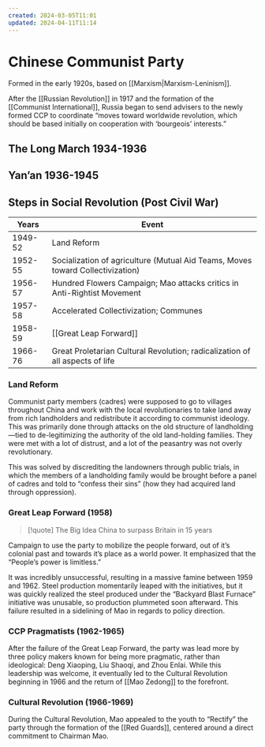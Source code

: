 ```yaml
---
created: 2024-03-05T11:01
updated: 2024-04-11T11:14
---
```


# Chinese Communist Party

Formed in the early 1920s, based on [[Marxism|Marxism-Leninism]].

After the [[Russian Revolution]] in 1917 and the formation of the [[Communist International]], Russia began to send advisers to the newly formed CCP to coordinate “moves toward worldwide revolution, which should be based initially on cooperation with ‘bourgeois’ interests.”

## The Long March 1934-1936

## Yan’an 1936-1945

## Steps in Social Revolution (Post Civil War)

| Years   | Event                                                                          |
| ------- | ------------------------------------------------------------------------------ |
| 1949-52 | Land Reform                                                                    |
| 1952-55 | Socialization of agriculture (Mutual Aid Teams, Moves toward Collectivization) |
| 1956-57 | Hundred Flowers Campaign; Mao attacks critics in Anti-Rightist Movement        |
| 1957-58 | Accelerated Collectivization; Communes                                         |
| 1958-59 | [[Great Leap Forward]]                                                         |
| 1966-76 | Great Proletarian Cultural Revolution; radicalization of all aspects of life   |

### Land Reform

Communist party members (cadres) were supposed to go to villages throughout China and work with the local revolutionaries to take land away from rich landholders and redistribute it according to communist ideology. This was primarily done through attacks on the old structure of landholding—tied to de-legitimizing the authority of the old land-holding families. They were met with a lot of distrust, and a lot of the peasantry was not overly revolutionary.

This was solved by discrediting the landowners through public trials, in which the members of a landholding family would be brought before a panel of cadres and told to “confess their sins” (how they had acquired land through oppression).

### Great Leap Forward (1958)

> [!quote] The Big Idea
> China to surpass Britain in 15 years

Campaign to use the party to mobilize the people forward, out of it’s colonial past and towards it’s place as a world power. It emphasized that the “People’s power is limitless.”

It was incredibly unsuccessful, resulting in a massive famine between 1959 and 1962. Steel production momentarily leaped with the initiatives, but it was quickly realized the steel produced under the “Backyard Blast Furnace” initiative was unusable, so production plummeted soon afterward. This failure resulted in a sidelining of Mao in regards to policy direction.

### CCP Pragmatists (1962-1965)

After the failure of the Great Leap Forward, the party was lead more by three policy makers known for being more pragmatic, rather than ideological: Deng Xiaoping, Liu Shaoqi, and Zhou Enlai. While this leadership was welcome, it eventually led to the Cultural Revolution beginning in 1966 and the return of [[Mao Zedong]] to the forefront.

### Cultural Revolution (1966-1969)

During the Cultural Revolution, Mao appealed to the youth to “Rectify” the party through the formation of the [[Red Guards]], centered around a direct commitment to Chairman Mao.
